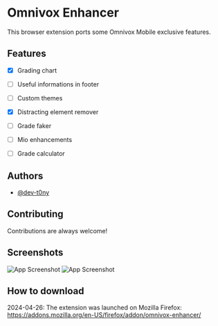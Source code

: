 # Omnivox Enhancer

This browser extension ports some Omnivox Mobile exclusive features.
## Features

- [X] Grading chart 
- [ ] Useful informations in footer
- [ ] Custom themes
- [X] Distracting element remover
- [ ] Grade faker 
- [ ] Mio enhancements
- [ ] Grade calculator



## Authors

- [@dev-t0ny](https://github.com/dev-t0ny)


## Contributing

Contributions are always welcome!




## Screenshots

![App Screenshot](https://github.com/dev-t0ny/omnivox-enhancer/assets/79669121/a012841e-c2bb-4f71-b155-1d9d533eca55)
![App Screenshot](https://github.com/dev-t0ny/omnivox-enhancer/assets/79669121/1776f95d-990d-4745-b74c-cb3350bda507)


## How to download
2024-04-26: The extension was launched on Mozilla Firefox: https://addons.mozilla.org/en-US/firefox/addon/omnivox-enhancer/
